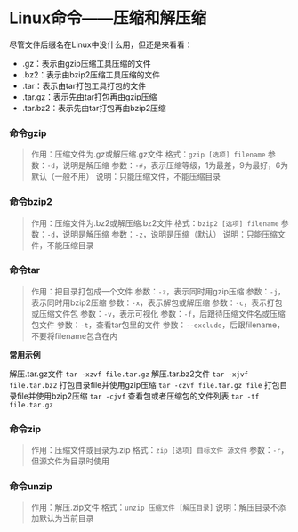 # Linux命令——压缩和解压缩

尽管文件后缀名在Linux中没什么用，但还是来看看：

- .gz：表示由gzip压缩工具压缩的文件
- .bz2：表示由bzip2压缩工具压缩的文件
- .tar：表示由tar打包工具打包的文件
- .tar.gz：表示先由tar打包再由gzip压缩
- .tar.bz2：表示先由tar打包再由bzip2压缩

### 命令gzip

> 作用：压缩文件为.gz或解压缩.gz文件
> 格式：`gzip [选项] filename`
> 参数：`-d`，说明是解压缩
> 参数：`-#`，表示压缩等级，1为最差，9为最好，6为默认（一般不用）
> 说明：只能压缩文件，不能压缩目录

### 命令bzip2

> 作用：压缩文件为.bz2或解压缩.bz2文件
> 格式：`bzip2 [选项] filename`
> 参数：`-d`，说明是解压缩
> 参数：`-z`，说明是压缩（默认）
> 说明：只能压缩文件，不能压缩目录

### 命令tar

> 作用：把目录打包成一个文件
> 参数：`-z`，表示同时用gzip压缩
> 参数：`-j`，表示同时用bzip2压缩
> 参数：`-x`，表示解包或解压缩
> 参数：`-c`，表示打包或压缩文件包
> 参数：`-v`，表示可视化
> 参数：`-f`，后跟待压缩文件名或压缩包文件
> 参数：`-t`，查看tar包里的文件
> 参数：`--exclude`，后跟filename，不要将filename包含在内

**常用示例**

解压.tar.gz文件
`tar -xzvf file.tar.gz`
解压.tar.bz2文件
`tar -xjvf file.tar.bz2`
打包目录file并使用gzip压缩
`tar -czvf file.tar.gz file`
打包目录file并使用bzip2压缩
`tar -cjvf`
查看包或者压缩包的文件列表
`tar -tf file.tar.gz`

### 命令zip

> 作用：压缩文件或目录为.zip
> 格式：`zip [选项] 目标文件 源文件`
> 参数：`-r`，但源文件为目录时使用

### 命令unzip

> 作用：解压.zip文件
> 格式：`unzip 压缩文件 [解压目录]`
> 说明：解压目录不添加默认为当前目录